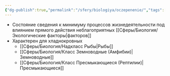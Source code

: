 ```yaml
---
{"dg-publish":true,"permalink":"/sfery/biologiya/oczepenenie/","tags":["Экология"]}
---
```


- Состояние сведения к минимуму процессов жизнедеятельности под влиянием прямого действия неблагоприятных [[Сферы/Биология/Экологические факторы\|факторов]] 
- Характерен для хладнокровных 
	- [[Сферы/Биология/Надкласс Рыбы\|Рыбы]]
	- [[Сферы/Биология/Класс Земноводные (Амфибии)\|Земноводные]]
	- [[Сферы/Биология/Класс Пресмыкающиеся (Рептилии)\|Пресмыкающиеся]]